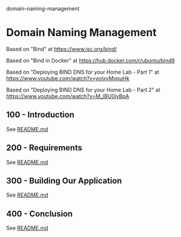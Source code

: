 domain-naming-management
# Domain Naming Management

Based on "Bind" at https://www.isc.org/bind/

Based on "Bind in Docker" at https://hub.docker.com/r/ubuntu/bind9

Based on "Deploying BIND DNS for your Home Lab - Part 1" at https://www.youtube.com/watch?v=yoIxyMypuHk

Based on "Deploying BIND DNS for your Home Lab - Part 2" at https://www.youtube.com/watch?v=M_lBU0iyBpA

## 100 - Introduction

See [README.md](./100/README.md)

## 200 - Requirements

See [README.md](./200/README.md)

## 300 - Building Our Application

See [README.md](./300/README.md)

## 400 - Conclusion

See [README.md](./400/README.md)
